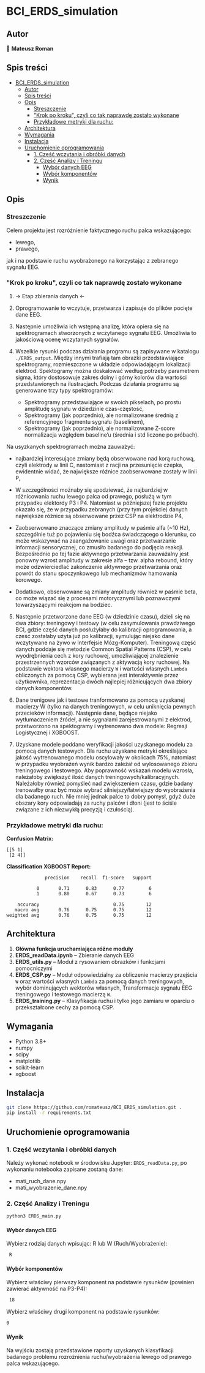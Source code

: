 # BCI_ERDS_simulation

## Autor

👤 **Mateusz Roman**

## Spis treści

- [BCI\_ERDS\_simulation](#bci_erds_simulation)
  - [Autor](#autor)
  - [Spis treści](#spis-treści)
  - [Opis](#opis)
    - [Streszczenie](#streszczenie)
    - ["Krok po kroku", czyli co tak naprawdę zostało wykonane](#krok-po-kroku-czyli-co-tak-naprawdę-zostało-wykonane)
    - [Przykładowe metryki dla ruchu:](#przykładowe-metryki-dla-ruchu)
  - [Architektura](#architektura)
  - [Wymagania](#wymagania)
  - [Instalacja](#instalacja)
  - [Uruchomienie oprogramowania](#uruchomienie-oprogramowania)
    - [1. Część wczytania i obróbki danych](#1-część-wczytania-i-obróbki-danych)
    - [2. Część Analizy i Treningu](#2-część-analizy-i-treningu)
      - [Wybór danych EEG](#wybór-danych-eeg)
      - [Wybór komponentów](#wybór-komponentów)
      - [Wynik](#wynik)

## Opis

### Streszczenie

Celem projektu jest rozróżnienie faktycznego ruchu palca wskazującego:

- lewego,
- prawego,
  
jak i na podstawie ruchu wyobrażonego na korzystając z zebranego sygnału EEG.

### "Krok po kroku", czyli co tak naprawdę zostało wykonane

1. -> Etap zbierania danych <-

2. Oprogramowanie to wczytuje, przetwarza i zapisuje do plików pocięte dane EEG.

3. Następnie umożliwia ich wstępną analizę, która opiera się na spektrogramach stworzonych z wczytanego sygnału EEG. Umożliwia to jakościową ocenę wczytanych sygnałów.

4. Wszelkie rysunki podczas działania programu są zapisywane w katalogu `./ERDS_output`. Między innymi trafiają tam obrazki przedstawiające spektrogramy, rozmieszczone w układzie odpowiadającym lokalizacji elektrod. Spektogramy można doskalować według potrzeby parametrem sigma, który dostosowuje zakres dolny i górny kolorów dla wartości przedstawionych na ilustracjach. Podczas działania programu są generowane trzy typy spektrogramów:

   - Spektrogramy przedstawiające w swoich pikselach, po prostu amplitudę sygnału w dziedzinie czas-częstość,
   - Spektrogramy (jak poprzednio), ale normalizowane średnią z referencyjnego fragmentu sygnału (baselinem),
   - Spektrogramy (jak poprzednio), ale normalizowane Z-score normalizacja względem baseline’u (średnia i std liczone po próbach).

Na usyzkanych spektrogramach można zauważyć:

  - najbardziej interesujące zmiany będą obserwowane nad korą ruchową, czyli elektrody w linii C, nastomiast z racji na przesunięcie czepka, ewidentnie widać, że największe różnice zaobserwowane zostały w linii P,
  
  - W szczególności możnaby się spodziewać, że najbardziej w różnicowania ruchu lewego palca od prawego, posłużą w tym przypadku elektordy P3 i P4. Natomiast w późniejszej fazie projektu okazało się, że w przypadku zebranych (przy tym projekcie) danych największe różnice są obserwowane przez CSP na elektrodzie P4,
  
  - Zaobserwowano znaczące zmiany amplitudy w paśmie alfa (~10 Hz), szczególnie tuż po pojawieniu się bodźca świadczącego o kierunku, co może wskazywać na zaangażowanie uwagi oraz przetwarzanie informacji sensorycznej, co zmusiło badanego do podjęcia reakcji. Bezpośrednio po tej fazie aktywnego przetwarzania zauważalny jest ponowny wzrost amplitudy w zakresie alfa – tzw. alpha rebound, który może odzwierciedlać zakończenie aktywnego przetwarzania oraz powrót do stanu spoczynkowego lub mechanizmów hamowania korowego.

  - Dodatkowo, obserwowane są zmiany amplitudy również w paśmie beta, co może wiązać się z procesami motorycznymi lub poznawczymi towarzyszącymi reakcjom na bodziec.

5. Następnie przetworzone dane EEG (w dziedzinie czasu), dzieli się na dwa zbiory: treningowy i testowy (w celu zasymulowania prawdziwego BCI, gdzie część danych posłużyłaby do kalibracji oprogramowania, a cześć zostałaby użyta już po kalibracji, symulując niejako dane wczytywane na żywo w Interfejsie Mózg-Komputer). Treningową część danych poddaje się metodzie Common Spatial Patterns (CSP), w celu wyodrębnienia cech z kory ruchowej, umożliwiającej znalezienie przestrzennych wzorców związanych z aktywacją kory ruchowej. Na podstawie wektora własnego macierzy `W` i wartości własnych `Lambda` obliczonych za pomocą CSP, wybierana jest interaktywnie przez użytkownika, reprezentacja dwóch najlepiej różnicujących dwa zbiory danych komponentów.

6. Dane trenigowe jak i testowe tranformowano za pomocą uzyskanej macierzy W (tylko na danych treningowych, w celu uniknięcia pewnych przecieków informacji). Następnie dane, będące niejako wytłumaczeniem źródeł, a nie sygnałami zarejestrowanymi z elektrod, przetworzono na spektogramy i wytrenowano dwa modele: Regresji Logistycznej i XGBOOST.

7. Uzyskane modele poddano weryfikacji  jakości uzyskanego modelu za pomocą danych testowych. Dla ruchu uzyskane metryki określające jakość wytrenowanego modelu oscylowały w okolicach 75%, natomiast w przypadku wyobrażeń  wynik bardzo zależał od wylosowanego zbioru treningowego i testowego. Aby poprawność wskazań modelu wzrosła, należałoby zwiększyć ilość danych treningowych/kalibracyjnych. Należałoby również pomyśleć nad zwiększeniem czasu, gdzie badany trenowałby oraz być może wybrać silniejszy/łatwiejszy do wyobrażenia dla badanego ruch. Nie mniej jednak palce to dobry pomysł, gdyż duże obszary kory odpowiadają za ruchy palców i dłoni (jest to ściśle związane z ich niezwykłą precyzją i czułością).

### Przykładowe metryki dla ruchu:

**Confusion Matrix:**

```
[[5 1]
 [2 4]]
```

**Classification XGBOOST Report:**

```
              precision    recall  f1-score   support

           0       0.71      0.83      0.77         6
           1       0.80      0.67      0.73         6

    accuracy                           0.75        12
   macro avg       0.76      0.75      0.75        12
weighted avg       0.76      0.75      0.75        12
```

## Architektura

1. **Główna funkcja uruchamiająca różne moduły**
2. **ERDS_readData.ipynb** – Zbieranie danych EEG
3. **ERDS_utils.py** – Moduł z rysowaniem obrazków i funkcjami pomocniczymi
4. **ERDS_CSP.py** – Moduł odpowiedzialny za obliczenie macierzy przejścia `W` oraz wartości własnych `Lambda` za pomocą danych treningowych, wybór dominujących wektorów własnych, Transformacje sygnału EEG treningowego i testowego macierzą `W`.
5. **ERDS_training.py** – Klasyfikacja ruchu i tylko jego zamiaru w oparciu o przekształcone cechy za pomocą CSP.

## Wymagania

- Python 3.8+
- numpy
- scipy
- matplotlib
- scikit-learn
- xgboost

## Instalacja

```bash
git clone https://github.com/romateusz/BCI_ERDS_simulation.git .
pip install -r requirements.txt

```

## Uruchomienie oprogramowania

### 1. Część wczytania i obróbki danych

Należy wykonać notebook w środowisku Jupyter: `ERDS_readData.py`, po wykonaniu notebooka zapisane zostaną dane:

- mati_ruch_dane.npy
- mati_wyobrazenie_dane.npy

### 2. Część Analizy i Treningu

```bash
python3 ERDS_main.py 
```

#### Wybór danych EEG

Wybierz rodziaj danych wpisując: R lub W (Ruch/Wyobrażenie):

```bash
 R
 ```

#### Wybór komponentów

Wybierz właściwy pierwszy komponent na podstawie rysunków (powinien zawierać aktywność na P3-P4):

```bash
 18 
 ```

Wybierz właściwy drugi komponent na podstawie rysunków:

```bash
0
```

#### Wynik

Na wyjściu zostają przedstawione raporty uzyskanych klasyfikacji badanego problemu rozrożnienia ruchu/wyobrażenia lewego od prawego palca wskazującego.